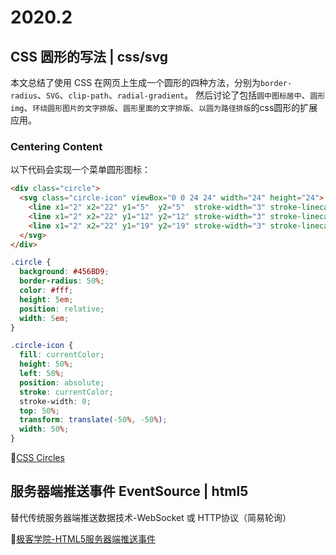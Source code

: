 # 2020.2

## CSS 圆形的写法 | css/svg

本文总结了使用 CSS 在网页上生成一个圆形的四种方法，分别为`border-radius`、`SVG`、`clip-path`、`radial-gradient`。
然后讨论了包括`圆中图标居中`、`圆形img`、`环绕圆形图片的文字排版`、`圆形里面的文字排版`、`以圆为路径排版`的css圆形的扩展应用。

### Centering Content

以下代码会实现一个菜单圆形图标：

```html
<div class="circle">
  <svg class="circle-icon" viewBox="0 0 24 24" width="24" height="24">
    <line x1="2" x2="22" y1="5"  y2="5"  stroke-width="3" stroke-linecap="round"/>
    <line x1="2" x2="22" y1="12" y2="12" stroke-width="3" stroke-linecap="round"/>
    <line x1="2" x2="22" y1="19" y2="19" stroke-width="3" stroke-linecap="round"/>
  </svg>
</div>
```

```css
.circle {
  background: #456BD9;
  border-radius: 50%;
  color: #fff;
  height: 5em;
  position: relative;
  width: 5em;
}

.circle-icon {
  fill: currentColor;
  height: 50%;
  left: 50%;
  position: absolute;
  stroke: currentColor;
  stroke-width: 0;
  top: 50%;
  transform: translate(-50%, -50%);
  width: 50%;
}
```

💬[CSS Circles](https://cloudfour.com/thinks/css-circles/)

## 服务器端推送事件 EventSource | html5

替代传统服务器端推送数据技术-WebSocket 或 HTTP协议（简易轮询）

💬[极客学院-HTML5服务器端推送事件](https://www.jikexueyuan.com/course/239_2.html?ss=1)
